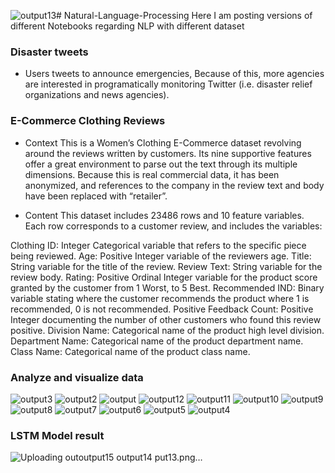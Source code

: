 ![output13](https://github.com/Muhannad0101/Natural-Language-Processing/assets/102443619/87780710-7d3e-406e-bbe3-d00dc04b7b46)# Natural-Language-Processing
Here I am posting versions of different Notebooks regarding NLP with different dataset

###  Disaster tweets
- Users tweets to announce emergencies, Because of this, more agencies are interested in programatically monitoring Twitter (i.e. disaster relief organizations and news agencies).


### E-Commerce Clothing Reviews

- Context
This is a Women’s Clothing E-Commerce dataset revolving around the reviews written by customers. Its nine supportive features offer a great environment to parse out the text through its multiple dimensions. Because this is real commercial data, it has been anonymized, and references to the company in the review text and body have been replaced with “retailer”.

- Content
This dataset includes 23486 rows and 10 feature variables. Each row corresponds to a customer review, and includes the variables:

Clothing ID: Integer Categorical variable that refers to the specific piece being reviewed.
Age: Positive Integer variable of the reviewers age.
Title: String variable for the title of the review.
Review Text: String variable for the review body.
Rating: Positive Ordinal Integer variable for the product score granted by the customer from 1 Worst, to 5 Best.
Recommended IND: Binary variable stating where the customer recommends the product where 1 is recommended, 0 is not recommended.
Positive Feedback Count: Positive Integer documenting the number of other customers who found this review positive.
Division Name: Categorical name of the product high level division.
Department Name: Categorical name of the product department name.
Class Name: Categorical name of the product class name.

### Analyze and visualize data
![output3](https://github.com/Muhannad0101/Natural-Language-Processing/assets/102443619/af2792fb-1ba9-4395-b0cf-702e8c384c6a)
![output2](https://github.com/Muhannad0101/Natural-Language-Processing/assets/102443619/2896f7bd-6c88-4a03-9be6-54b3d2ae744e)
![output](https://github.com/Muhannad0101/Natural-Language-Processing/assets/102443619/dda3eb0d-6ef6-4933-a27f-bcd946d62ac3)
![output12](https://github.com/Muhannad0101/Natural-Language-Processing/assets/102443619/7083c02f-6673-4236-8e22-6f57d346bd85)
![output11](https://github.com/Muhannad0101/Natural-Language-Processing/assets/102443619/630dff86-a806-47e7-975c-d3be61465515)
![output10](https://github.com/Muhannad0101/Natural-Language-Processing/assets/102443619/2b1aded3-d0d6-44a5-81bd-781bb5d7f0be)
![output9](https://github.com/Muhannad0101/Natural-Language-Processing/assets/102443619/d7884fbf-31b2-453d-bf31-dc1b103a5302)
![output8](https://github.com/Muhannad0101/Natural-Language-Processing/assets/102443619/d1c85dd7-5259-413a-b424-bfd4578691a8)
![output7](https://github.com/Muhannad0101/Natural-Language-Processing/assets/102443619/d1f7d87e-bd33-45bb-9676-05c9274a77e7)
![output6](https://github.com/Muhannad0101/Natural-Language-Processing/assets/102443619/93ffc70b-3fea-4284-9e2e-21a418a433b1)
![output5](https://github.com/Muhannad0101/Natural-Language-Processing/assets/102443619/bddbfd26-b4e6-4371-8236-ee88b6e9feae)
![output4](https://github.com/Muhannad0101/Natural-Language-Processing/assets/102443619/dcedcd57-a9e4-4b93-9074-0a0f4e0709bb)

### LSTM Model result
![Uploading out![output15](https://github.com/Muhannad0101/Natural-Language-Processing/assets/102443619/68ebc469-4108-449d-a974-1f0a71bf0351)
![output14](https://github.com/Muhannad0101/Natural-Language-Processing/assets/102443619/1b3e61f9-3770-47f7-8f2e-85f4f6338f4e)
put13.png…]()

